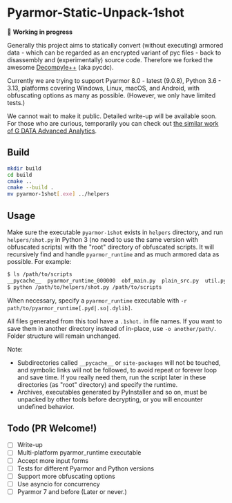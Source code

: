 # Pyarmor-Static-Unpack-1shot

🚧 **Working in progress**

Generally this project aims to statically convert (without executing) armored data - which can be regarded as an encrypted variant of pyc files - back to disassembly and (experimentally) source code. Therefore we forked the awesome [Decompyle++](https://github.com/zrax/pycdc) (aka pycdc).

Currently we are trying to support Pyarmor 8.0 - latest (9.0.8), Python 3.6 - 3.13, platforms covering Windows, Linux, macOS, and Android, with obfuscating options as many as possible. (However, we only have limited tests.)

We cannot wait to make it public. Detailed write-up will be available soon. For those who are curious, temporarily you can check out [the similar work of G DATA Advanced Analytics](https://cyber.wtf/2025/02/12/unpacking-pyarmor-v8-scripts/).

## Build

``` bash
mkdir build
cd build
cmake ..
cmake --build .
mv pyarmor-1shot[.exe] ../helpers
```

## Usage

Make sure the executable `pyarmor-1shot` exists in `helpers` directory, and run `helpers/shot.py` in Python 3 (no need to use the same version with obfuscated scripts) with the "root" directory of obfuscated scripts. It will recursively find and handle `pyarmor_runtime` and as much armored data as possible. For example:

``` bash
$ ls /path/to/scripts
__pycache__  pyarmor_runtime_000000  obf_main.py  plain_src.py  util.pyc  packed.so  folder_with_other_scripts  readme.unrelated
$ python /path/to/helpers/shot.py /path/to/scripts
```

When necessary, specify a `pyarmor_runtime` executable with `-r path/to/pyarmor_runtime[.pyd|.so|.dylib]`.

All files generated from this tool have a `.1shot.` in file names. If you want to save them in another directory instead of in-place, use `-o another/path/`. Folder structure will remain unchanged.

Note:

- Subdirectories called `__pycache__` or `site-packages` will not be touched, and symbolic links will not be followed, to avoid repeat or forever loop and save time. If you really need them, run the script later in these directories (as "root" directory) and specify the runtime.
- Archives, executables generated by PyInstaller and so on, must be unpacked by other tools before decrypting, or you will encounter undefined behavior.

## Todo (PR Welcome!)

- [ ] Write-up
- [ ] Multi-platform pyarmor_runtime executable
- [ ] Accept more input forms
- [ ] Tests for different Pyarmor and Python versions
- [ ] Support more obfuscating options
- [ ] Use asyncio for concurrency
- [ ] Pyarmor 7 and before (Later or never.)
